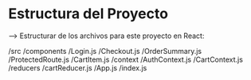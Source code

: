 # Estructura del Proyecto
--> Estructurar de los archivos para este proyecto en React:

/src
  /components
    /Login.js
    /Checkout.js
    /OrderSummary.js
    /ProtectedRoute.js
    /CartItem.js
  /context
    /AuthContext.js
    /CartContext.js
  /reducers
    /cartReducer.js
  /App.js
  /index.js

